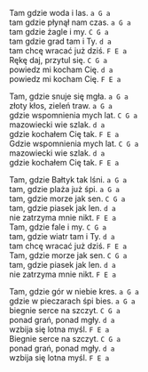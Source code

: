 Tam gdzie woda i las. `a G a`  
tam gdzie płynął nam czas. `a G a`  
tam gdzie żagle i my. `C G a`  
tam gdzie grad tam i Ty. `d a`  
tam chcę wracać już dziś. `F E a`  
Rękę daj, przytul się. `C G a`  
powiedz mi kocham Cię. `d a`  
powiedz mi kocham Cię. `F E a`  

Tam, gdzie snuje się mgła. `a G a`  
złoty kłos, zieleń traw. `a G a`  
gdzie wspomnienia mych lat. `C G a`  
mazowiecki wie szlak. `d a`  
gdzie kochałem Cię tak. `F E a`  
Gdzie wspomnienia mych lat. `C G a`  
mazowiecki wie szlak. `d a`  
gdzie kochałem Cię tak. `F E a`  

Tam, gdzie Bałtyk tak lśni. `a G a`  
tam, gdzie plaża już śpi. `a G a`  
tam, gdzie morze jak sen. `C G a`  
tam, gdzie piasek jak len. `d a`  
nie zatrzyma mnie nikt. `F E a`  
Tam, gdzie fale i my. `C G a`  
tam, gdzie wiatr tam i Ty. `d a`  
tam chcę wracać już dziś. `F E a`  
Tam, gdzie morze jak sen. `C G a`  
tam, gdzie piasek jak len. `d a`  
nie zatrzyma mnie nikt. `F E a`  

Tam, gdzie gór w niebie kres. `a G a`  
gdzie w pieczarach śpi bies. `a G a`  
biegnie serce na szczyt. `C G a`  
ponad grań, ponad mgły. `d a`  
wzbija się lotna myśl. `F E a`  
Biegnie serce na szczyt. `C G a`  
ponad grań, ponad mgły. `d a`  
wzbija się lotna myśl. `F E a`  